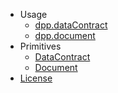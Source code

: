 - Usage
    - [dpp.dataContract](usage/dataContract.md)
    - [dpp.document](usage/document.md)
- Primitives
    - [DataContract](primitives/DataContract.md)
    - [Document](primitives/Document.md)
- [License](https://github.com/dashevo/js-dpp/blob/master/LICENSE)
